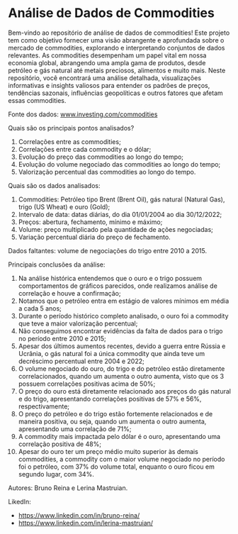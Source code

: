# Análise de Dados de Commodities

Bem-vindo ao repositório de análise de dados de commodities! Este projeto tem como objetivo fornecer uma visão abrangente e aprofundada sobre o mercado de commodities, explorando e interpretando conjuntos de dados relevantes. As commodities desempenham um papel vital em nossa economia global, abrangendo uma ampla gama de produtos, desde petróleo e gás natural até metais preciosos, alimentos e muito mais. Neste repositório, você encontrará uma análise detalhada, visualizações informativas e insights valiosos para entender os padrões de preços, tendências sazonais, influências geopolíticas e outros fatores que afetam essas commodities.

Fonte dos dados: www.investing.com/commodities

Quais são os principais pontos analisados?
1. Correlações entre as commodities;
2. Correlações entre cada commodity e o dólar;
3. Evolução do preço das commodities ao longo do tempo;
4. Evolução do volume negociado das commodities ao longo do tempo;
5. Valorização percentual das commodities ao longo do tempo.

Quais são os dados analisados:
1. Commodities: Petróleo tipo Brent (Brent Oil), gás natural (Natural Gas), trigo (US Wheat) e ouro (Gold);
2. Intervalo de data: datas diárias, do dia 01/01/2004 ao dia 30/12/2022;
3. Preços: abertura, fechamento, mínimo e máximo;
4. Volume: preço multiplicado pela quantidade de ações negociadas;
5. Variação percentual diária do preço de fechamento.

Dados faltantes: volume de negociações do trigo entre 2010 a 2015.

Principais conclusões da análise:
1. Na análise histórica entendemos que o ouro e o trigo possuem comportamentos de gráficos parecidos, onde realizamos análise de correlação e houve a confirmação;
2. Notamos que o petróleo entra em estágio de valores mínimos em média a cada 5 anos;
3. Durante o período histórico completo analisado, o ouro foi a commodity que teve a maior valorização percentual;
4. Não conseguimos encontrar evidências da falta de dados para o trigo no período entre 2010 e 2015;
5. Apesar dos últimos aumentos recentes, devido a guerra entre Rússia e Ucrânia, o gás natural foi a única commodity que ainda teve um decréscimo percentual entre 2004 e 2022;
6. O volume negociado do ouro, do trigo e do petróleo estão diretamente correlacionados, quando um aumenta o outro aumenta, visto que os 3 possuem correlações positivas acima de 50%;
7. O preço do ouro está diretamente relacionado aos preços do gás natural e do trigo, apresentando correlações positivas de 57% e 56%, respectivamente;
8. O preço do petróleo e do trigo estão fortemente relacionados e de maneira positiva, ou seja, quando um aumenta o outro aumenta, apresentando uma correlação de 71%;
9. A commodity mais impactada pelo dólar é o ouro, apresentando uma correlação positiva de 48%;
10. Apesar do ouro ter um preço médio muito superior às demais commodities, a commodity com o maior volume negociado no período foi o petróleo, com 37% do volume total, enquanto o ouro ficou em segundo lugar, com 34%.

Autores: Bruno Reina e Lerina Mastruian.

LikedIn:
- https://www.linkedin.com/in/bruno-reina/
- https://www.linkedin.com/in/lerina-mastruian/
